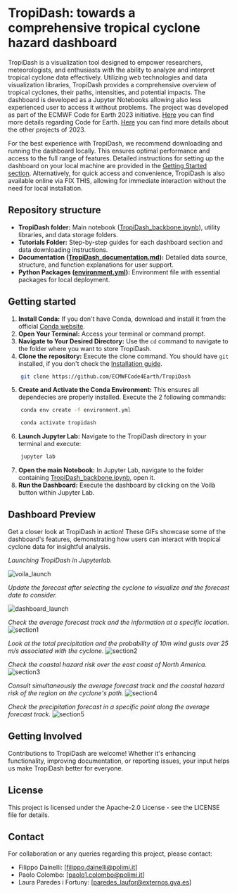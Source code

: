 # TropiDash: towards a comprehensive tropical cyclone hazard dashboard

TropiDash is a visualization tool designed to empower researchers, meteorologists, and enthusiasts with the ability to analyze and interpret tropical cyclone data effectively. Utilizing web technologies and data visualization libraries, TropiDash provides a comprehensive overview of tropical cyclones, their paths, intensities, and potential impacts. The dashboard is developed as a Jupyter Notebooks allowing also less experienced user to access it without problems. 
The project was developed as part of the ECMWF Code for Earth 2023 initiative. [Here](https://codeforearth.ecmwf.int/) you can find more details regarding Code for Earth. [Here](https://github.com/ECMWFCode4Earth/challenges_2023) you can find more details about the other projects of 2023.

For the best experience with TropiDash, we recommend downloading and running the dashboard locally. This ensures optimal performance and access to the full range of features. Detailed instructions for setting up the dashboard on your local machine are provided in the [Getting Started section](#getting-started). Alternatively, for quick access and convenience, TropiDash is also available online via FIX THIS, allowing for immediate interaction without the need for local installation.

## Repository structure

- **TropiDash folder:** Main notebook ([TropiDash_backbone.ipynb](https://github.com/ECMWFCode4Earth/TropiDash/blob/main/TropiDash/TropiDash_backbone.ipynb)), utility libraries, and data storage folders.
- **Tutorials Folder:** Step-by-step guides for each dashboard section and data downloading instructions.
- **Documentation ([TropiDash_documentation.md](https://github.com/ECMWFCode4Earth/TropiDash/blob/main/TropiDash_documentation.md)):** Detailed data source, structure, and function explanations for user support.
- **Python Packages ([environment.yml](https://github.com/ECMWFCode4Earth/TropiDash/blob/main/environment.yml)):** Environment file with essential packages for local deployment. 

## Getting started 

1. **Install Conda:** If you don't have Conda, download and install it from the official [Conda website](https://conda.io/projects/conda/en/latest/user-guide/install/index.html).
2. **Open Your Terminal:** Access your terminal or command prompt.
3. **Navigate to Your Desired Directory:** Use the `cd` command to navigate to the folder where you want to store TropiDash.
4. **Clone the repository:** Execute the clone command. You should have `git` installed, if you don't check the [Installation guide](https://git-scm.com/book/it/v2/Per-Iniziare-Installing-Git).
```bash
    git clone https://github.com/ECMWFCode4Earth/TropiDash
```
5. **Create and Activate the Conda Environment:** This ensures all dependecies are properly installed. Execute the 2 following commands:
```bash
    conda env create -f environment.yml
```
```bash
    conda activate tropidash
```
6. **Launch Jupyter Lab:** Navigate to the TropiDash directory in your terminal and execute:
```bash
    jupyter lab
```
7. **Open the main Notebook:** In Jupyter Lab, navigate to the folder containing [TropiDash_backbone.ipynb](https://github.com/ECMWFCode4Earth/TropiDash/blob/main/TropiDash/TropiDash_backbone.ipynb), open it.
8. **Run the Dashboard:** Execute the dashboard by clicking on the Voilà button within Jupyter Lab.


## Dashboard Preview

Get a closer look at TropiDash in action! These GIFs showcase some of the dashboard's features, demonstrating how users can interact with tropical cyclone data for insightful analysis.

*Launching TropiDash in Jupyterlab.*

![voila_launch](https://github.com/ECMWFCode4Earth/TropiDash/assets/54897571/40418464-992b-41cc-987c-0dc2a4d86a29)

*Update the forecast after selecting the cyclone to visualize and the forecast date to consider.*

![dashboard_launch](https://github.com/ECMWFCode4Earth/TropiDash/assets/54897571/7bd117ba-c799-4159-a08f-9f8da977b263)

*Check the average forecast track and the information at a specific location.*
![section1](https://github.com/ECMWFCode4Earth/TropiDash/assets/54897571/7fa6d1dd-fc98-4251-9fda-8021846b14ae)

*Look at the total precipitation and the probability of 10m wind gusts over 25 m/s associated with the cyclone.*
![section2](https://github.com/ECMWFCode4Earth/TropiDash/assets/54897571/f8f09d3b-e745-4753-8f6b-17fb494a0730)

*Check the coastal hazard risk over the east coast of North America.*
![section3](https://github.com/ECMWFCode4Earth/TropiDash/assets/54897571/4370a5c2-f69a-4a5b-98d9-7b6672105107)

*Consult simultaneously the average forecast track and the coastal hazard risk of the region on the cyclone's path.*
![section4](https://github.com/ECMWFCode4Earth/TropiDash/assets/54897571/468524fb-bd82-434f-a4a2-604b853d9392)

*Check the precipitation forecast in a specific point along the average forecast track.*
![section5](https://github.com/ECMWFCode4Earth/TropiDash/assets/54897571/f26d26d8-6a13-4b43-a3b4-7680c6f10083)

## Getting Involved

Contributions to TropiDash are welcome! Whether it's enhancing functionality, improving documentation, or reporting issues, your input helps us make TropiDash better for everyone.

## License

This project is licensed under the Apache-2.0 License - see the LICENSE file for details.

## Contact

For collaboration or any queries regarding this project, please contact:

- Filippo Dainelli: [filippo.dainelli@polimi.it]
- Paolo Colombo: [paolo1.colombo@polimi.it]
- Laura Paredes i Fortuny: [paredes_laufor@externos.gva.es]

